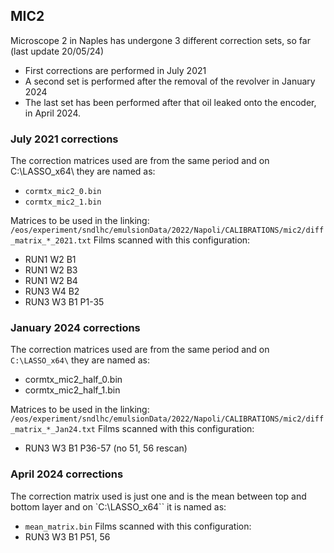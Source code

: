 ## MIC2
Microscope 2 in Naples has undergone 3 different correction sets, so far (last update 20/05/24)
- First corrections are performed in July 2021
- A second set is performed after the removal of the revolver in January 2024
- The last set has been performed after that oil leaked onto the encoder, in April 2024.

### July 2021 corrections
The correction matrices used are from the same period and on C:\LASSO_x64\ they are named as:
- `cormtx_mic2_0.bin`
- `cormtx_mic2_1.bin`

Matrices to be used in the linking:
`/eos/experiment/sndlhc/emulsionData/2022/Napoli/CALIBRATIONS/mic2/diff_matrix_*_2021.txt`
Films scanned with this configuration:
- RUN1 W2 B1
- RUN1 W2 B3
- RUN1 W2 B4
- RUN3 W4 B2
- RUN3 W3 B1 P1-35
### January 2024 corrections
The correction matrices used are from the same period and on `C:\LASSO_x64\` they are named as:
- cormtx_mic2_half_0.bin
- cormtx_mic2_half_1.bin

Matrices to be used in the linking:
`/eos/experiment/sndlhc/emulsionData/2022/Napoli/CALIBRATIONS/mic2/diff_matrix_*_Jan24.txt`
Films scanned with this configuration:
- RUN3 W3 B1 P36-57 (no 51, 56 rescan)

### April 2024 corrections
The correction matrix used is just one and is the mean between top and bottom layer and on `C:\LASSO_x64\`` it is named as:
- `mean_matrix.bin`
Films scanned with this configuration:
- RUN3 W3 B1 P51, 56
